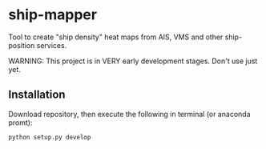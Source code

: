 # ship-mapper
Tool to create "ship density" heat maps from AIS, VMS and other ship-position services.

WARNING: This project is in VERY early development stages. Don't use just yet.

## Installation
Download repository, then execute the following in terminal (or anaconda promt):

`python setup.py develop`
